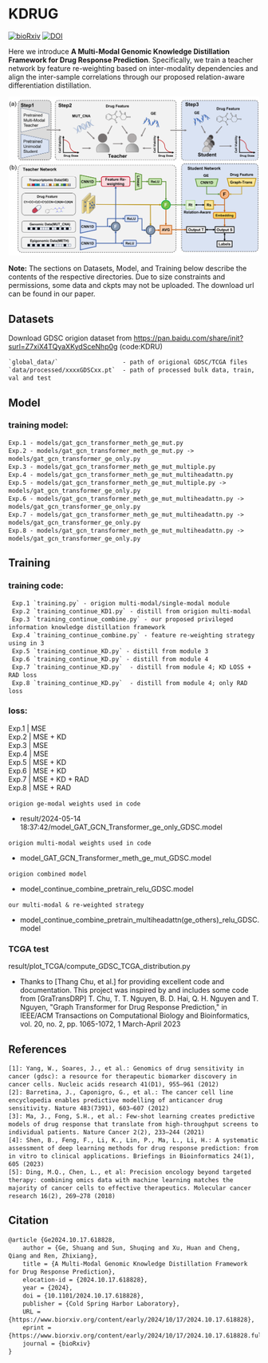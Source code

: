# KDRUG
[![bioRxiv](https://img.shields.io/badge/bioRxiv-<10.1101>-36C?logo=BioRxiv&logoColor=white)](https://www.biorxiv.org/content/10.1101/2024.10.17.618828v1)
[![DOI](https://img.shields.io/badge/DOI-<2024.10.17.618828>-blue)](https://doi.org/10.1101/2024.10.17.618828)

Here we introduce **A Multi-Modal Genomic Knowledge Distillation Framework for Drug Response Prediction**. Specifically, we train a teacher network by feature re-weighting based on inter-modality dependencies and align the inter-sample correlations through our proposed relation-aware differentiation distillation.

![Paper overview](figures/Figure1.png)

**Note:** The sections on Datasets, Model, and Training below describe the contents of the respective directories. Due to size constraints and permissions, some data and ckpts may not be uploaded. The download url can be found in our paper.

## Datasets
Download GDSC origion dataset from https://pan.baidu.com/share/init?surl=Z7xiX4TQyaXKydSceNhp0g (code:KDRU)

    `global_data/`                  - path of origional GDSC/TCGA files  
    `data/processed/xxxxGDSCxx.pt`  - path of processed bulk data, train, val and test

## Model
### training model:
	Exp.1 - models/gat_gcn_transformer_meth_ge_mut.py   
	Exp.2 - models/gat_gcn_transformer_meth_ge_mut.py -> models/gat_gcn_transformer_ge_only.py  
	Exp.3 - models/gat_gcn_transformer_meth_ge_mut_multiple.py  
	Exp.4 - models/gat_gcn_transformer_meth_ge_mut_multiheadattn.py  
	Exp.5 - models/gat_gcn_transformer_meth_ge_mut_multiple.py -> models/gat_gcn_transformer_ge_only.py  
	Exp.6 - models/gat_gcn_transformer_meth_ge_mut_multiheadattn.py -> models/gat_gcn_transformer_ge_only.py  
	Exp.7 - models/gat_gcn_transformer_meth_ge_mut_multiheadattn.py -> models/gat_gcn_transformer_ge_only.py  
	Exp.8 - models/gat_gcn_transformer_meth_ge_mut_multiheadattn.py -> models/gat_gcn_transformer_ge_only.py  

## Training
### training code:
     Exp.1 `training.py` - origion multi-modal/single-modal module  
     Exp.2 `training_continue_KD1.py` - distill from origion multi-modal  
     Exp.3 `training_continue_combine.py` - our proposed privileged information knowledge distillation framework  
     Exp.4 `training_continue_combine.py` - feature re-weighting strategy using in 3   
     Exp.5 `training_continue_KD.py` - distill from module 3  
     Exp.6 `training_continue_KD.py` - distill from module 4  
     Exp.7 `training_continue_KD.py`  - distill from module 4; KD LOSS + RAD loss  
     Exp.8 `training_continue_KD.py`  - distill from module 4; only RAD loss  

### loss:
Exp.1  | MSE  
Exp.2  | MSE + KD  
Exp.3  | MSE  
Exp.4  | MSE  
Exp.5  | MSE + KD  
Exp.6  | MSE + KD  
Exp.7  | MSE + KD + RAD  
Exp.8  | MSE + RAD  

`origion ge-modal weights used in code`  
- result/2024-05-14 18:37:42/model_GAT_GCN_Transformer_ge_only_GDSC.model  

`origion multi-modal weights used in code`  
- model_GAT_GCN_Transformer_meth_ge_mut_GDSC.model  

`origion combined model`  
- model_continue_combine_pretrain_relu_GDSC.model  

`our multi-modal & re-weighted strategy`  
- model_continue_combine_pretrain_multiheadattn(ge_others)_relu_GDSC.model  

### TCGA test
result/plot_TCGA/compute_GDSC_TCGA_distribution.py

* Thanks to [Thang Chu, et al.] for providing excellent code and documentation. This project was inspired by and includes some code from [GraTransDRP] T. Chu, T. T. Nguyen, B. D. Hai, Q. H. Nguyen and T. Nguyen, "Graph Transformer for Drug Response Prediction," in IEEE/ACM Transactions on Computational Biology and Bioinformatics, vol. 20, no. 2, pp. 1065-1072, 1 March-April 2023

## References
```
[1]: Yang, W., Soares, J., et al.: Genomics of drug sensitivity in cancer (gdsc): a resource for therapeutic biomarker discovery in cancer cells. Nucleic acids research 41(D1), 955–961 (2012)
[2]: Barretina, J., Caponigro, G., et al.: The cancer cell line encyclopedia enables predictive modelling of anticancer drug sensitivity. Nature 483(7391), 603–607 (2012)
[3]: Ma, J., Fong, S.H., et al.: Few-shot learning creates predictive models of drug response that translate from high-throughput screens to individual patients. Nature Cancer 2(2), 233–244 (2021)
[4]: Shen, B., Feng, F., Li, K., Lin, P., Ma, L., Li, H.: A systematic assessment of deep learning methods for drug response prediction: from in vitro to clinical applications. Briefings in Bioinformatics 24(1), 605 (2023)
[5]: Ding, M.Q., Chen, L., et al: Precision oncology beyond targeted therapy: combining omics data with machine learning matches the majority of cancer cells to effective therapeutics. Molecular cancer research 16(2), 269–278 (2018)
```
## Citation
```
@article {Ge2024.10.17.618828,
	author = {Ge, Shuang and Sun, Shuqing and Xu, Huan and Cheng, Qiang and Ren, Zhixiang},
	title = {A Multi-Modal Genomic Knowledge Distillation Framework for Drug Response Prediction},
	elocation-id = {2024.10.17.618828},
	year = {2024},
	doi = {10.1101/2024.10.17.618828},
	publisher = {Cold Spring Harbor Laboratory},
	URL = {https://www.biorxiv.org/content/early/2024/10/17/2024.10.17.618828},
	eprint = {https://www.biorxiv.org/content/early/2024/10/17/2024.10.17.618828.full.pdf},
	journal = {bioRxiv}
}
```
